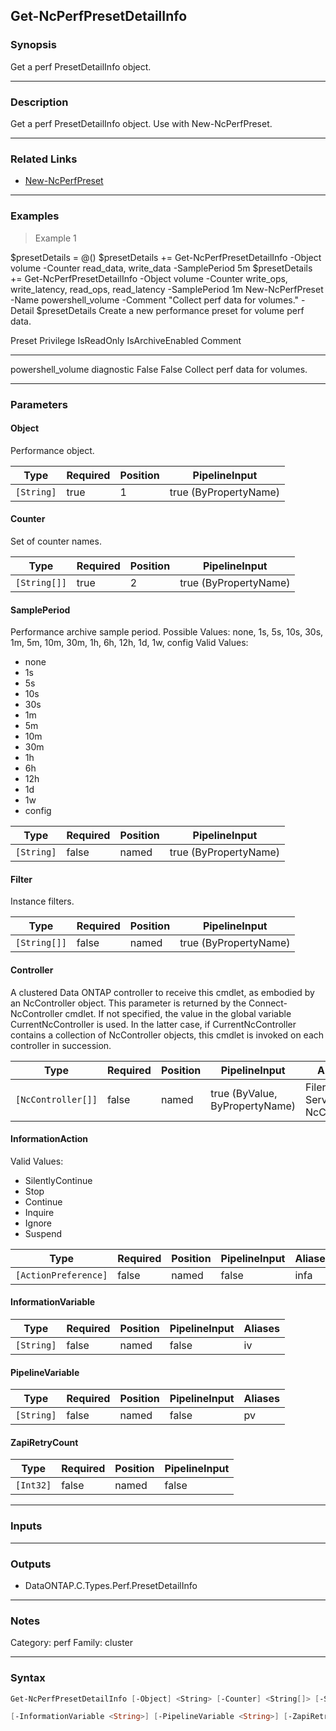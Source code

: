Get-NcPerfPresetDetailInfo
--------------------------

### Synopsis
Get a perf PresetDetailInfo object.

---

### Description

Get a perf PresetDetailInfo object.  Use with New-NcPerfPreset.

---

### Related Links
* [New-NcPerfPreset](New-NcPerfPreset)

---

### Examples
> Example 1

$presetDetails = @()
$presetDetails += Get-NcPerfPresetDetailInfo -Object volume -Counter read_data, write_data -SamplePeriod 5m
$presetDetails += Get-NcPerfPresetDetailInfo -Object volume -Counter write_ops, write_latency, read_ops, read_latency -SamplePeriod 1m
New-NcPerfPreset -Name powershell_volume -Comment "Collect perf data for volumes." -Detail $presetDetails
Create a new performance preset for volume perf data.

Preset               Privilege     IsReadOnly   IsArchiveEnabled  Comment
------               ---------     ----------   ----------------  -------
powershell_volume    diagnostic      False           False        Collect perf data for volumes.

---

### Parameters
#### **Object**
Performance object.

|Type      |Required|Position|PipelineInput        |
|----------|--------|--------|---------------------|
|`[String]`|true    |1       |true (ByPropertyName)|

#### **Counter**
Set of counter names.

|Type        |Required|Position|PipelineInput        |
|------------|--------|--------|---------------------|
|`[String[]]`|true    |2       |true (ByPropertyName)|

#### **SamplePeriod**
Performance archive sample period.  Possible Values: none, 1s, 5s, 10s, 30s, 1m, 5m, 10m, 30m, 1h, 6h, 12h, 1d, 1w, config
Valid Values:

* none
* 1s
* 5s
* 10s
* 30s
* 1m
* 5m
* 10m
* 30m
* 1h
* 6h
* 12h
* 1d
* 1w
* config

|Type      |Required|Position|PipelineInput        |
|----------|--------|--------|---------------------|
|`[String]`|false   |named   |true (ByPropertyName)|

#### **Filter**
Instance filters.

|Type        |Required|Position|PipelineInput        |
|------------|--------|--------|---------------------|
|`[String[]]`|false   |named   |true (ByPropertyName)|

#### **Controller**
A clustered Data ONTAP controller to receive this cmdlet, as embodied by an NcController object.  This parameter is returned by the Connect-NcController cmdlet.  If not specified, the value in the global variable CurrentNcController is used.  In the latter case, if CurrentNcController contains a collection of NcController objects, this cmdlet is invoked on each controller in succession.

|Type              |Required|Position|PipelineInput                 |Aliases                          |
|------------------|--------|--------|------------------------------|---------------------------------|
|`[NcController[]]`|false   |named   |true (ByValue, ByPropertyName)|Filer<br/>Server<br/>NcController|

#### **InformationAction**

Valid Values:

* SilentlyContinue
* Stop
* Continue
* Inquire
* Ignore
* Suspend

|Type                |Required|Position|PipelineInput|Aliases|
|--------------------|--------|--------|-------------|-------|
|`[ActionPreference]`|false   |named   |false        |infa   |

#### **InformationVariable**

|Type      |Required|Position|PipelineInput|Aliases|
|----------|--------|--------|-------------|-------|
|`[String]`|false   |named   |false        |iv     |

#### **PipelineVariable**

|Type      |Required|Position|PipelineInput|Aliases|
|----------|--------|--------|-------------|-------|
|`[String]`|false   |named   |false        |pv     |

#### **ZapiRetryCount**

|Type     |Required|Position|PipelineInput|
|---------|--------|--------|-------------|
|`[Int32]`|false   |named   |false        |

---

### Inputs

---

### Outputs
* DataONTAP.C.Types.Perf.PresetDetailInfo

---

### Notes
Category: perf
Family: cluster

---

### Syntax
```PowerShell
Get-NcPerfPresetDetailInfo [-Object] <String> [-Counter] <String[]> [-SamplePeriod <String>] [-Filter <String[]>] [-Controller <NcController[]>] [-InformationAction <ActionPreference>] 
```
```PowerShell
[-InformationVariable <String>] [-PipelineVariable <String>] [-ZapiRetryCount <Int32>] [<CommonParameters>]
```
